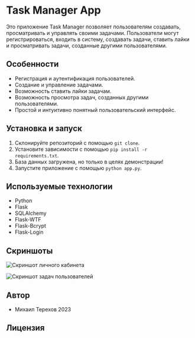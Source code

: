 # Task Manager App

Это приложение Task Manager позволяет пользователям создавать, просматривать и управлять своими задачами. Пользователи могут регистрироваться, входить в систему, создавать задачи, ставить лайки и просматривать задачи, созданные другими пользователями.

## Особенности

- Регистрация и аутентификация пользователей.
- Создание и управление задачами.
- Возможность ставить лайки задачам.
- Возможность просмотра задач, созданных другими пользователями.
- Простой и интуитивно понятный пользовательский интерфейс.

## Установка и запуск

1. Склонируйте репозиторий с помощью `git clone`.
2. Установите зависимости с помощью `pip install -r requirements.txt`.
3. База данных загружена, но только в целях демонстрации!
4. Запустите приложение с помощью `python app.py`.

## Используемые технологии

- Python
- Flask
- SQLAlchemy
- Flask-WTF
- Flask-Bcrypt
- Flask-Login

## Скриншоты

![Скриншот личного кабинета](https://sun9-61.userapi.com/impg/KcVkG7MuV0zQAQCnDw0dvCAnauD5kwTzm1si_w/0GzgMQwHUpk.jpg?size=1280x704&quality=96&sign=02c6c9be0ca9eb0d28dbd8b3bc5e5b50&type=album)

![Скриншот задач пользователей](https://sun9-12.userapi.com/impg/BceEXRdeDQABd-lyi92Jw0I3jlItDb18jSoQTQ/qqeL-v7o1ic.jpg?size=687x607&quality=96&sign=06919b53289e2669885b6f27555327d5&type=album)

## Автор

- Михаил Терехов 2023

## Лицензия
